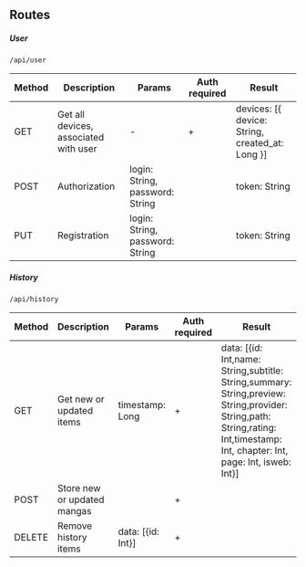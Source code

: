 ## Routes

##### User
```
/api/user
```
| Method | Description                           | Params                         | Auth required | Result                                         |
|--------|---------------------------------------|--------------------------------|---------------|------------------------------------------------|
| GET    | Get all devices, associated with user |                -               |       +       | devices: [{ device: String, created_at: Long }] |
| POST   | Authorization                         | login: String, password: String |               | token: String                                  |
| PUT    | Registration                          | login: String, password: String |               | token: String                                  |


##### History
```
/api/history
```
| Method | Description                 | Params            | Auth required | Result                                                                                                                                                                        |
|--------|-----------------------------|-------------------|---------------|-------------------------------------------------------------------------------------------------------------------------------------------------------------------------------|
| GET    | Get new or updated items    |  timestamp: Long  |       +       | data: [{id: Int,name: String,subtitle: String,summary: String,preview: String,provider: String,path: String,rating: Int,timestamp: Int, chapter: Int, page: Int, isweb: Int}] |
| POST   | Store new or updated mangas |                   |       +       |                                                                                                                                                                               |
| DELETE | Remove history items        | data: [{id: Int}] |       +       |                                                                                                                                                                               |
